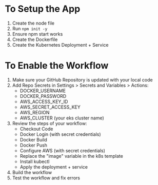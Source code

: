 # To Setup the App

1. Create the node file
2. Run `npm init -y`
3. Ensure npm start works
4. Create the Dockerfile
5. Create the Kubernetes Deployment + Service

# To Enable the Workflow

1. Make sure your GitHub Repository is updated with your local code
2. Add Repo Secrets in Settings > Secrets and Variables > Actions:
    - DOCKER_USERNAME
    - DOCKER_PASSWORD
    - AWS_ACCESS_KEY_ID
    - AWS_SECRET_ACCESS_KEY
    - AWS_REGION
    - AWS_CLUSTER (your eks cluster name)
3. Review the steps of your workflow:
    - Checkout Code
    - Docker Login (with secret credentials)
    - Docker Build
    - Docker Push
    - Configure AWS (with secret credentials)
    - Replace the "image" variable in the k8s template
    - Install kubectl
    - Apply the deployment + service
4. Build the workflow
5. Test the workflow and fix errors